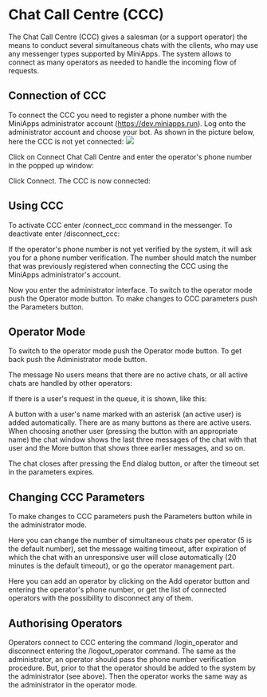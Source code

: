 
# Chat Call Centre (CCC)

The Chat Call Centre (CCC) gives a salesman (or a support operator) the means to conduct several simultaneous chats with the clients, who may use any messenger types supported by MiniApps. The system allows to connect as many operators as needed to handle the incoming flow of requests.

## Connection of CCC

To connect the CCC you need to register a phone number with the MiniApps administrator account (https://dev.miniapps.run). Log onto the administrator account and choose your bot. As shown in the picture below, here the CCC is not yet connected:
![](https://i.imgur.com/Q1LrLXL.png)

Click on Connect Chat Call Centre and enter the operator's phone number in the popped up window:

Click Connect. The CCC is now connected:

## Using ССС

To activate CCC enter /connect_ccc command in the messenger. To deactivate enter /disconnect_ccc:

If the operator's phone number is not yet verified by the system, it will ask you for a phone number verification. The number should match the number that was previously registered when connecting the CCC using the MiniApps administrator's account.

Now you enter the administrator interface. To switch to the operator mode push the Operator mode button. To make changes to CCC parameters push the Parameters button.

## Operator Mode

To switch to the operator mode push the Operator mode button. To get back push the Administrator mode button.

The message No users means that there are no active chats, or all active chats are handled by other operators:

If there is a user's request in the queue, it is shown, like this:

A button with a user's name marked with an asterisk (an active user) is added automatically. There are as many buttons as there are active users. When choosing another user (pressing the button with an appropriate name) the chat window shows the last three messages of the chat with that user and the More button that shows three earlier messages, and so on.

The chat closes after pressing the End dialog button, or after the timeout set in the parameters expires.

## Changing CCC Parameters

To make changes to CCC parameters push the Parameters button while in the administrator mode.

Here you can change the number of simultaneous chats per operator (5 is the default number), set the message waiting timeout, after expiration of which the chat with an unresponsive user will close automatically (20 minutes is the default timeout), or go the operator management part.

Here you can add an operator by clicking on the Add operator button and entering the operator's phone number, or get the list of connected operators with the possibility to disconnect any of them.

## Authorising Operators

Operators connect to CCC entering the command /login_operator and disconnect entering the /logout_operator command. The same as the administrator, an operator should pass the phone number verification procedure. But, prior to that the operator should be added to the system by the administrator (see above). Then the operator works the same way as the administrator in the operator mode.

